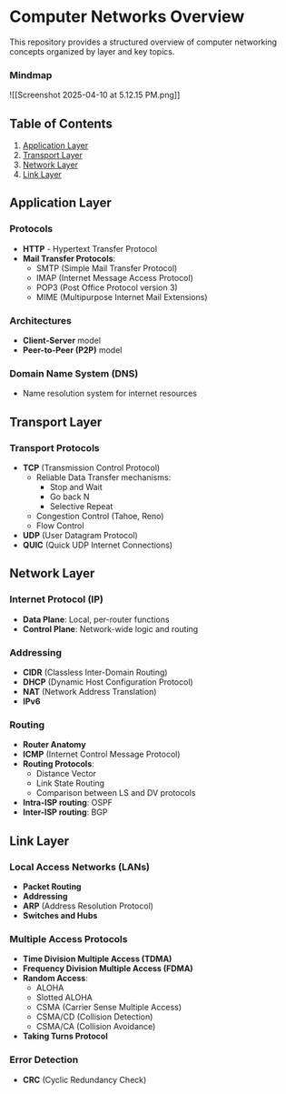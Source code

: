 # Computer Networks Overview

This repository provides a structured overview of computer networking concepts organized by layer and key topics.

### Mindmap

![[Screenshot 2025-04-10 at 5.12.15 PM.png]]

## Table of Contents
1. [Application Layer](#application-layer)
2. [Transport Layer](#transport-layer)
3. [Network Layer](#network-layer)
4. [Link Layer](#link-layer)

## Application Layer

### Protocols
- **HTTP** - Hypertext Transfer Protocol
- **Mail Transfer Protocols**:
  - SMTP (Simple Mail Transfer Protocol)
  - IMAP (Internet Message Access Protocol)
  - POP3 (Post Office Protocol version 3)
  - MIME (Multipurpose Internet Mail Extensions)

### Architectures
- **Client-Server** model
- **Peer-to-Peer (P2P)** model

### Domain Name System (DNS)
- Name resolution system for internet resources

## Transport Layer

### Transport Protocols
- **TCP** (Transmission Control Protocol)
  - Reliable Data Transfer mechanisms:
    - Stop and Wait
    - Go back N
    - Selective Repeat
  - Congestion Control (Tahoe, Reno)
  - Flow Control
- **UDP** (User Datagram Protocol)
- **QUIC** (Quick UDP Internet Connections)

## Network Layer

### Internet Protocol (IP)
- **Data Plane**: Local, per-router functions
- **Control Plane**: Network-wide logic and routing

### Addressing
- **CIDR** (Classless Inter-Domain Routing)
- **DHCP** (Dynamic Host Configuration Protocol)
- **NAT** (Network Address Translation)
- **IPv6**

### Routing
- **Router Anatomy**
- **ICMP** (Internet Control Message Protocol)
- **Routing Protocols**:
  - Distance Vector
  - Link State Routing
  - Comparison between LS and DV protocols
- **Intra-ISP routing**: OSPF
- **Inter-ISP routing**: BGP

## Link Layer

### Local Access Networks (LANs)
- **Packet Routing**
- **Addressing**
- **ARP** (Address Resolution Protocol)
- **Switches and Hubs**

### Multiple Access Protocols
- **Time Division Multiple Access (TDMA)**
- **Frequency Division Multiple Access (FDMA)**
- **Random Access**:
  - ALOHA
  - Slotted ALOHA
  - CSMA (Carrier Sense Multiple Access)
  - CSMA/CD (Collision Detection)
  - CSMA/CA (Collision Avoidance)
- **Taking Turns Protocol**

### Error Detection
- **CRC** (Cyclic Redundancy Check)



